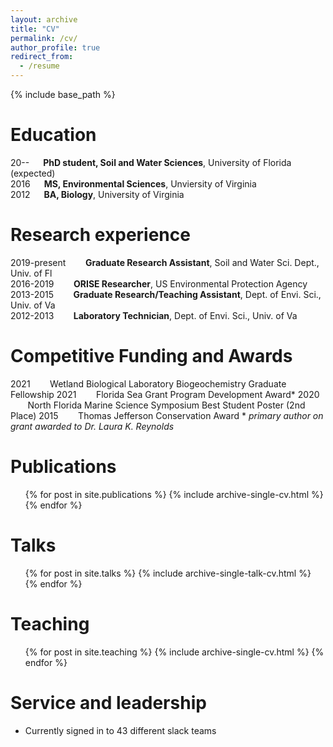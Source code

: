 ```yaml
---
layout: archive
title: "CV"
permalink: /cv/
author_profile: true
redirect_from:
  - /resume
---
```


{% include base_path %}

Education
======
20-- &emsp; **PhD student, Soil and Water Sciences**, University of Florida (expected)  
2016 &emsp; **MS, Environmental Sciences**, Unviersity of Virginia  
2012 &emsp; **BA, Biology**, University of Virginia  

Research experience
======
2019-present &nbsp;&nbsp;&nbsp;&nbsp;&nbsp;&nbsp; **Graduate Research Assistant**, Soil and Water Sci. Dept., Univ. of Fl     
2016-2019 &nbsp;&nbsp;&nbsp;&nbsp;&nbsp;&nbsp; **ORISE Researcher**, US Environmental Protection Agency                      
2013-2015 &nbsp;&nbsp;&nbsp;&nbsp;&nbsp;&nbsp; **Graduate Research/Teaching Assistant**, Dept. of Envi. Sci., Univ. of Va    
2012-2013 &nbsp;&nbsp;&nbsp;&nbsp;&nbsp;&nbsp; **Laboratory Technician**, Dept. of Envi. Sci., Univ. of Va                   
  
Competitive Funding and Awards
======
2021 &nbsp;&nbsp;&nbsp;&nbsp;&nbsp;&nbsp; Wetland Biological Laboratory Biogeochemistry Graduate Fellowship
2021 &nbsp;&nbsp;&nbsp;&nbsp;&nbsp;&nbsp; Florida Sea Grant Program Development Award\*
2020 &nbsp;&nbsp;&nbsp;&nbsp;&nbsp;&nbsp; North Florida Marine Science Symposium Best Student Poster (2nd Place)
2015 &nbsp;&nbsp;&nbsp;&nbsp;&nbsp;&nbsp; Thomas Jefferson Conservation Award
\* *primary author on grant awarded to Dr. Laura K. Reynolds*

Publications
======
  <ul>{% for post in site.publications %}
    {% include archive-single-cv.html %}
  {% endfor %}</ul>
  
Talks
======
  <ul>{% for post in site.talks %}
    {% include archive-single-talk-cv.html %}
  {% endfor %}</ul>
  
Teaching
======
  <ul>{% for post in site.teaching %}
    {% include archive-single-cv.html %}
  {% endfor %}</ul>
  
Service and leadership
======
* Currently signed in to 43 different slack teams
